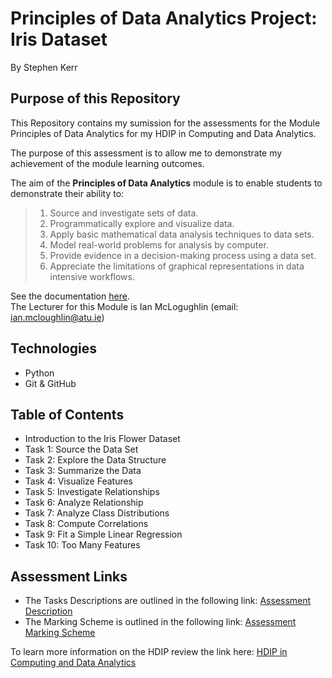 # Principles of Data Analytics Project: Iris Dataset

By Stephen Kerr

## Purpose of this Repository 
This Repository contains my sumission for the assessments for the Module Principles of Data Analytics for my HDIP in Computing and Data Analytics. 

The purpose of this assessment is to allow me to demonstrate my achievement of the module learning outcomes.  

The aim of the **Principles of Data Analytics** module is to enable students to demonstrate their ability to:
>1. Source and investigate sets of data.
>2. Programmatically explore and visualize data.
>3. Apply basic mathematical data analysis techniques to data sets.
>4. Model real-world problems for analysis by computer.
>5. Provide evidence in a decision-making process using a data set.
>6. Appreciate the limitations of graphical representations in data intensive workflows.

See the documentation [here](https://github.com/ianmcloughlin/principles_of_data_analytics/tree/main?tab=readme-ov-file#principles-of-data-analytics).   
The Lecturer for this Module is Ian McLogughlin (email: ian.mcloughlin@atu.ie)

## Technologies 
- Python
- Git & GitHub

## Table of Contents
- Introduction to the Iris Flower Dataset
- Task 1: Source the Data Set
- Task 2: Explore the Data Structure
- Task 3: Summarize the Data
- Task 4: Visualize Features
- Task 5: Investigate Relationships
- Task 6: Analyze Relationship
- Task 7: Analyze Class Distributions
- Task 8: Compute Correlations
- Task 9: Fit a Simple Linear Regression
- Task 10: Too Many Features



## Assessment Links
- The Tasks Descriptions are outlined in the following link: [Assessment Description](https://github.com/ianmcloughlin/principles_of_data_analytics/blob/main/assessment/tasks.md)
- The Marking Scheme is outlined in the following link: [Assessment Marking Scheme](https://github.com/ianmcloughlin/principles_of_data_analytics/blob/main/assessment/instructions.md)


To learn more information on the HDIP review the link here: [HDIP in Computing and Data Analytics](https://www.atu.ie/courses/higher-diploma-in-science-data-analytics)